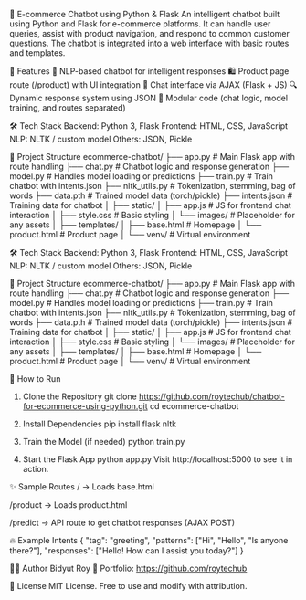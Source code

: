 🛒 E-commerce Chatbot using Python & Flask
An intelligent chatbot built using Python and Flask for e-commerce platforms. It can handle user queries, assist with product navigation, and respond to common customer questions. The chatbot is integrated into a web interface with basic routes and templates.


📌  Features 
🧠 NLP-based chatbot for intelligent responses 
🛍️ Product page route (/product) with UI integration 
💬 Chat interface via AJAX (Flask + JS) 
🔍 Dynamic response system using JSON 
📁 Modular code (chat logic, model training, and routes separated)

🛠️ Tech Stack 
Backend: Python 3, 
Flask Frontend: HTML, CSS, JavaScript 
NLP: NLTK / custom model 
Others: JSON, Pickle

📁 Project Structure 
ecommerce-chatbot/
├── app.py                 # Main Flask app with route handling
├── chat.py                # Chatbot logic and response generation
├── model.py               # Handles model loading or predictions
├── train.py               # Train chatbot with intents.json
├── nltk_utils.py          # Tokenization, stemming, bag of words
├── data.pth               # Trained model data (torch/pickle)
├── intents.json           # Training data for chatbot
│
├── static/
│   ├── app.js             # JS for frontend chat interaction
│   ├── style.css          # Basic styling
│   └── images/            # Placeholder for any assets
│
├── templates/
│   ├── base.html          # Homepage
│   └── product.html       # Product page
│
└── venv/                  # Virtual environment


🛠️ Tech Stack
Backend: Python 3, Flask
Frontend: HTML, CSS, JavaScript
NLP: NLTK / custom model
Others: JSON, Pickle

📁 Project Structure
ecommerce-chatbot/
├── app.py                 # Main Flask app with route handling
├── chat.py                # Chatbot logic and response generation
├── model.py               # Handles model loading or predictions
├── train.py               # Train chatbot with intents.json
├── nltk_utils.py          # Tokenization, stemming, bag of words
├── data.pth               # Trained model data (torch/pickle)
├── intents.json           # Training data for chatbot
│
├── static/
│   ├── app.js             # JS for frontend chat interaction
│   ├── style.css          # Basic styling
│   └── images/            # Placeholder for any assets
│
├── templates/
│   ├── base.html          # Homepage
│   └── product.html       # Product page
│
└── venv/                  # Virtual environment

🚀 How to Run
1. Clone the Repository
git clone https://github.com/roytechub/chatbot-for-ecommerce-using-python.git
cd ecommerce-chatbot

3. Install Dependencies
pip install flask nltk

5. Train the Model (if needed)
python train.py

7. Start the Flask App
python app.py
Visit http://localhost:5000 to see it in action.

✨ Sample Routes
/ → Loads base.html

/product → Loads product.html

/predict → API route to get chatbot responses (AJAX POST)

🔥 Example Intents
{
  "tag": "greeting",
  "patterns": ["Hi", "Hello", "Is anyone there?"],
  "responses": ["Hello! How can I assist you today?"]
}

🧑‍💻 Author
Bidyut Roy
💼 Portfolio: https://github.com/roytechub

📃 License
MIT License. Free to use and modify with attribution.
